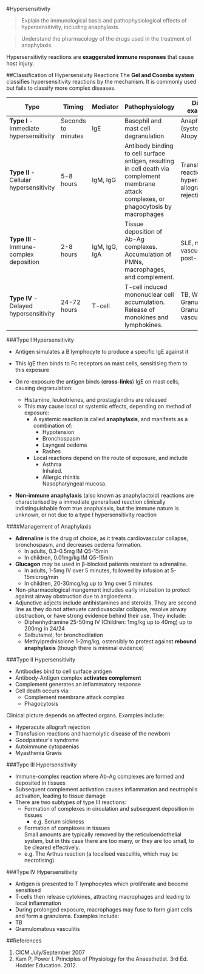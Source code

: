 #Hypersensitivity
> Explain the immunological basis and pathophysiological effects of hypersensitivity, including anaphylaxis.

<!--></!-->

> Understand the pharmacology of the drugs used in the treatment of anaphylaxis.

Hypersensitivity reactions are **exaggerated immune responses** that cause host injury.

##Classification of Hypersensivity Reactions
The **Gel and Coombs system** classifies hypersensitivity reactions by the mechanism. It is commonly used but fails to classify more complex diseases.

| Type | Timing| Mediator | Pathophysiology | Disease example(s) |
| -- | -- | -- | -- | -- |
| **Type I** - Immediate hypersensitivity | Seconds to minutes |IgE| Basophil and mast cell degranulation | Anaphylaxis (systemic), Atopy (local)|
| **Type II** - Cellular hypersensitivity | 5-8 hours | IgM, IgG | Antibody binding to cell surface antigen, resulting in cell death via complement membrane attack complexes, or phagocytosis by macrophages | Transfusion reactions, hyperacute allograft rejection|
| **Type III** - Immune-complex deposition| 2-8 hours | IgM, IgG, IgA | Tissue deposition of Ab-Ag complexes. Accumulation of PMNs, macrophages, and complement. | SLE, necrotising vasculitis, post-Strep GN |
| **Type IV** - Delayed hypersensitivity | 24-72 hours | T-cell | T-cell induced mononuclear cell accumulation. Release of monokines and lymphokines. | TB, Wegener's Granulomatosis, Granulomatous vasculitis|

###Type I Hypersensitivity
* Antigen simulates a B lymphocyte to produce a specific IgE against it
* This IgE then binds to Fc receptors on mast cells, sensitising them to this exposure
* On re-exposure the antigen binds (**cross-links**) IgE on mast cells, causing degranulation:
  * Histamine, leukotrienes, and prostaglandins are released
  * This may cause local or systemic effects, depending on method of exposure:
    * A systemic reaction is called **anaphylaxis**, and manifests as a combination of:
      * Hypotension
      * Bronchospasm
      * Layngeal oedema
      * Rashes
    * Local reactions depend on the route of exposure, and include
      * Asthma  
      Inhaled. 
      * Allergic rhinitis  
      Nasopharyngeal mucosa.
      

 * **Non-immune anaphylaxis** (also known as anaphylactoid) reactions are characterised by a immediate generalised reaction clinically indistinguishable from true anaphalaxis, but the immune nature is unknown, or not due to a type I hypersensitivity reaction


####Management of Anaphylaxis
* **Adrenaline** is the drug of choice, as it treats cardiovascular collapse, bronchospasm, and decreases oedema formation.
    * In adults, 0.3-0.5mg IM Q5-15min
    * In children, 0.01mg/kg IM Q5-15min
* **Glucagon** *may* be used in β-blocked patients resistant to adrenaline.
    * In adults, 1-5mg IV over 5 minutes, followed by infusion at 5-15microg/min
    * In children, 20-30mcg/kg up to 1mg over 5 minutes
* Non-pharmacological mangement includes early intubation to protect against airway obstruction due to angioedema. 
* Adjunctive adjects include antihistamines and steroids. They are second line as they do not attenuate cardiovascular collapse, resolve airway obstruction, or have strong evidence behind their use. They include:
    * Diphenhydramine 25-50mg IV (Children: 1mg/kg up to 40mg) up to 200mg in 24/24
    * Salbutamol, for bronchodilation
    * Methylprednisolone 1-2mg/kg, ostensibly to protect against **rebound anaphylaxis** (though there is minimal evidence)


###Type II Hypersensitivity
* Antibodies bind to cell surface antigen
* Antibody-Antigen complex **activates complement**
* Complement generates an inflammatory response
* Cell death occurs via:
  * Complement membrane attack complex
  * Phagocytosis

Clinical picture depends on affected organs. Examples include:
* Hyperacute allograft rejection
* Transfusion reactions and haemolytic disease of the newborn
* Goodpasteur's syndrome
* Autoimmune cytopaenias
* Myasthenia Gravis

###Type III Hypersensitivity
* Immune-complex reaction where Ab-Ag complexes are formed and deposited in tissues
* Subsequent complement activation causes inflammation and neutrophils activation, leading to tissue damage
* There are two subtypes of type III reactions:
  * Formation of complexes in circulation and subsequent deposition in tissues
      * e.g. Serum sickness
  * Formation of complexes in tissues  
  Small amounts are typically removed by the reticuloendothelial system, but in this case there are too many, or they are too small, to be cleared effectively.
   * e.g. The Arthus reaction (a localised vasculitis, which may be necrotising)

###Type IV Hypersensitivity
* Antigen is presented to T lymphocytes which proliferate and become sensitised
* T-cells then release cytokines, attracting macrophages and leading to local inflammation
* During prolonged exposure, macrophages may fuse to form giant cells and form a granuloma. Examples include:
* TB
* Gramulomatous vasculitis

##References
1. CICM July/September 2007
2. Kam P, Power I. Principles of Physiology for the Anaesthetist. 3rd Ed. Hodder Education. 2012.
